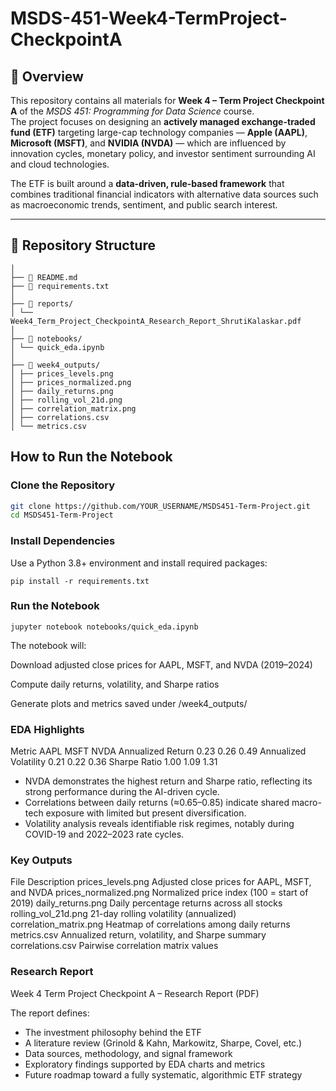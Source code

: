 # MSDS-451-Week4-TermProject-CheckpointA

## 📘 Overview
This repository contains all materials for **Week 4 – Term Project Checkpoint A** of the *MSDS 451: Programming for Data Science* course.  
The project focuses on designing an **actively managed exchange-traded fund (ETF)** targeting large-cap technology companies — **Apple (AAPL)**, **Microsoft (MSFT)**, and **NVIDIA (NVDA)** — which are influenced by innovation cycles, monetary policy, and investor sentiment surrounding AI and cloud technologies.

The ETF is built around a **data-driven, rule-based framework** that combines traditional financial indicators with alternative data sources such as macroeconomic trends, sentiment, and public search interest.

---

## 📂 Repository Structure
```
│
├── 📄 README.md
├── 📄 requirements.txt
│
├── 📂 reports/
│ └── Week4_Term_Project_CheckpointA_Research_Report_ShrutiKalaskar.pdf
│
├── 📂 notebooks/
│ └── quick_eda.ipynb
│
├── 📂 week4_outputs/
│ ├── prices_levels.png
│ ├── prices_normalized.png
│ ├── daily_returns.png
│ ├── rolling_vol_21d.png
│ ├── correlation_matrix.png
│ ├── correlations.csv
│ └── metrics.csv
```
## How to Run the Notebook

### Clone the Repository
```bash
git clone https://github.com/YOUR_USERNAME/MSDS451-Term-Project.git
cd MSDS451-Term-Project
```
### Install Dependencies

Use a Python 3.8+ environment and install required packages:
```
pip install -r requirements.txt
```
### Run the Notebook
```
jupyter notebook notebooks/quick_eda.ipynb
```
The notebook will:

Download adjusted close prices for AAPL, MSFT, and NVDA (2019–2024)

Compute daily returns, volatility, and Sharpe ratios

Generate plots and metrics saved under /week4_outputs/

### EDA Highlights
Metric	AAPL	MSFT	NVDA
Annualized Return	0.23	0.26	0.49
Annualized Volatility	0.21	0.22	0.36
Sharpe Ratio	1.00	1.09	1.31

- NVDA demonstrates the highest return and Sharpe ratio, reflecting its strong performance during the AI-driven cycle.
- Correlations between daily returns (≈0.65–0.85) indicate shared macro-tech exposure with limited but present diversification.
- Volatility analysis reveals identifiable risk regimes, notably during COVID-19 and 2022–2023 rate cycles.

### Key Outputs
File	Description
prices_levels.png	Adjusted close prices for AAPL, MSFT, and NVDA
prices_normalized.png	Normalized price index (100 = start of 2019)
daily_returns.png	Daily percentage returns across all stocks
rolling_vol_21d.png	21-day rolling volatility (annualized)
correlation_matrix.png	Heatmap of correlations among daily returns
metrics.csv	Annualized return, volatility, and Sharpe summary
correlations.csv	Pairwise correlation matrix values

### Research Report
Week 4 Term Project Checkpoint A – Research Report (PDF)

The report defines:

-  The investment philosophy behind the ETF
-  A literature review (Grinold & Kahn, Markowitz, Sharpe, Covel, etc.)
-  Data sources, methodology, and signal framework
-  Exploratory findings supported by EDA charts and metrics
-  Future roadmap toward a fully systematic, algorithmic ETF strategy

